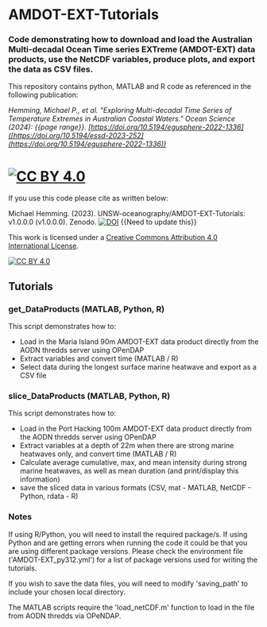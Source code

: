 # AMDOT-EXT-Tutorials
### Code demonstrating how to download and load the Australian Multi-decadal Ocean Time series EXTreme (AMDOT-EXT) data products, use the NetCDF variables, produce plots, and export the data as CSV files.

This repository contains python, MATLAB and R code as referenced in the following publication: 

_Hemming, Michael P., et al. "Exploring Multi-decadal Time Series of Temperature Extremes in Australian Coastal Waters." Ocean Science (2024): {{page range}}. [https://doi.org/10.5194/egusphere-2022-1336]([https://doi.org/10.5194/essd-2023-252](https://doi.org/10.5194/egusphere-2022-1336))_

[![CC BY 4.0][cc-by-shield]][cc-by]
=======
If you use this code please cite as written below: 

Michael Hemming. (2023). UNSW-oceanography/AMDOT-EXT-Tutorials: v1.0.0.0 (v1.0.0.0). Zenodo. [![DOI](https://zenodo.org/badge/638034418.svg)](https://zenodo.org/badge/latestdoi/638034418)
{{Need to update this}}

This work is licensed under a
[Creative Commons Attribution 4.0 International License][cc-by].

[![CC BY 4.0][cc-by-image]][cc-by]

[cc-by]: http://creativecommons.org/licenses/by/4.0/
[cc-by-image]: https://i.creativecommons.org/l/by/4.0/88x31.png
[cc-by-shield]: https://img.shields.io/badge/License-CC%20BY%204.0-lightgrey.svg

## Tutorials

### get_DataProducts (MATLAB, Python, R)

This script demonstrates how to:

* Load in the Maria Island 90m AMDOT-EXT data product directly from the AODN thredds server using OPenDAP
* Extract variables and convert time (MATLAB / R)
* Select data during the longest surface marine heatwave and export as a CSV file

### slice_DataProducts (MATLAB, Python, R)

This script demonstrates how to:

* Load in the Port Hacking 100m AMDOT-EXT data product directly from the AODN thredds server using OPenDAP
* Extract variables at a depth of 22m when there are strong marine heatwaves only, and convert time (MATLAB / R)
* Calculate average cumulative, max, and mean intensity during strong marine heatwaves, as well as mean duration (and print/display this information)
* save the sliced data in various formats (CSV, mat - MATLAB, NetCDF - Python, rdata - R)

### Notes
If using R/Python, you will need to install the required package/s. If using Python and are getting errors when running the code it could be that you are using different package versions. Please check the environment file ('AMDOT-EXT_py312.yml') for a list of package versions used for writing the tutorials. 

If you wish to save the data files, you will need to modify 'saving_path' to include your chosen local directory.

The MATLAB scripts require the 'load_netCDF.m' function to load in the file from AODN thredds via OPeNDAP.

<br><br>

